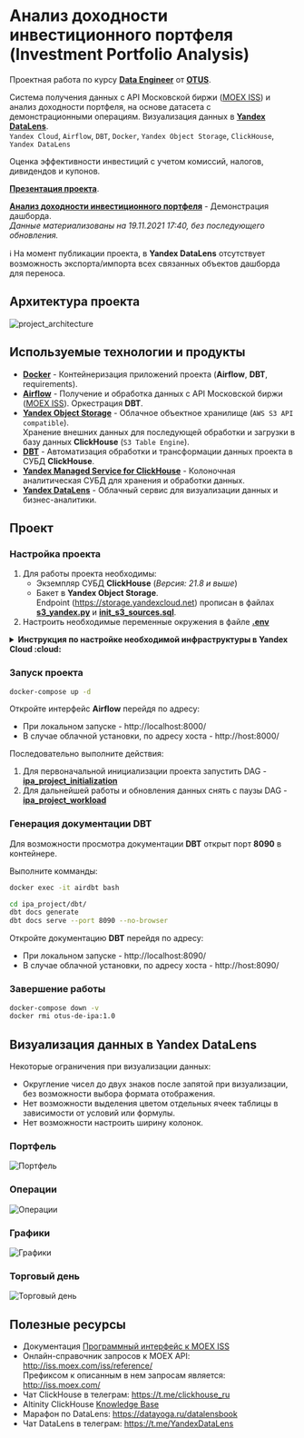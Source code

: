 # Анализ доходности инвестиционного портфеля (Investment Portfolio Analysis)

Проектная работа по курсу **[Data Engineer](https://otus.ru/lessons/data-engineer)** от **[OTUS](https://otus.ru/)**.

Система получения данных с API Московской биржи ([MOEX ISS](https://www.moex.com/a2193)) и анализ доходности портфеля, на основе датасета c демонстрационными операциям.  Визуализация данных в **[Yandex DataLens](https://cloud.yandex.ru/services/datalens)**.<br>
`Yandex Cloud`, `Airflow`, `DBT`, `Docker`, `Yandex Object Storage`, `ClickHouse`, `Yandex DataLens`

Оценка эффективности инвестиций с учетом комиссий, налогов, дивидендов и купонов.

**[Презентация проекта](documents/presentation.pdf)**.

**[Анализ доходности инвестиционного портфеля](https://datalens.yandex/g2hy8czkk7gi9)** - Демонстрация дашборда.<br>
*Данные материализованы на 19.11.2021 17:40, без последующего обновления.*

:information_source: На момент публикации проекта, в **Yandex DataLens** отсутствует возможность экспорта/импорта всех связанных объектов дашборда для переноса.

## Архитектура проекта
![project_architecture](https://user-images.githubusercontent.com/18349305/142174598-bcfee23d-3d35-4481-ab99-a11f8f3e8ae7.jpg)

## Используемые технологии и продукты
* **[Docker](https://www.docker.com/)** - Контейнеризация приложений проекта (**Airflow**, **DBT**,  requirements).
* **[Airflow](https://airflow.apache.org/)** - Получение и обработка данных с API Московской биржи ([MOEX ISS](https://www.moex.com/a2193)). Оркестрация **DBT**.
* **[Yandex Object Storage](https://cloud.yandex.ru/services/storage)** - Облачное объектное хранилище (`AWS S3 API compatible`).<br>
    Хранение внешних данных для последующей обработки и загрузки в базу данных **ClickHouse** (`S3 Table Engine`).
* **[DBT](https://www.getdbt.com/)** - Автоматизация обработки и трансформации данных проекта в СУБД **ClickHouse**.
* **[Yandex Managed Service for ClickHouse](https://cloud.yandex.ru/services/managed-clickhouse)** - Колоночная аналитическая СУБД для хранения и обработки данных.
* **[Yandex DataLens](https://cloud.yandex.ru/services/datalens)** - Облачный сервис для визуализации данных и бизнес-аналитики.

## Проект

### Настройка проекта

1. Для работы проекта необходимы:
   * Экземпляр СУБД **ClickHouse** (*Версия: 21.8 и выше*)
   * Бакет в **Yandex Object Storage**.<br>
    Endpoint (https://storage.yandexcloud.net) прописан в файлах **[s3_yandex.py](airflow/include/ipa_common/s3_yandex.py)** и **[init_s3_sources.sql](dbt/macros/init_s3_sources.sql)**.<br>
2. Настроить необходимые переменные окружения в файле **[.env](.env)**
   
<details><summary><strong>Инструкция по настройке необходимой инфраструктуры в Yandex Cloud :cloud:</strong></summary>

1. [Создать сервисный аккаунт](https://cloud.yandex.ru/docs/iam/operations/sa/create) необходимый для работы всех служб.
2. [Назначить роль](https://cloud.yandex.ru/docs/iam/operations/sa/assign-role-for-sa) сервисному аккаунту **storage.editor**.
3. [Создать статический ключ доступа](https://cloud.yandex.ru/docs/iam/operations/sa/create-access-key) **ACCESS KEY** для сервисного аккаунта.
4. [Создать бакет](https://cloud.yandex.ru/docs/storage/operations/buckets/create) в Object Storage.
5. [Отредактировать ACL бакета](https://cloud.yandex.ru/docs/storage/operations/buckets/edit-acl) - добавить сервисный аккаунт (*Шаг 1*) с правами **FULL_CONTROL**.
6. [Создать виртуальную машину Linux](https://cloud.yandex.ru/docs/compute/quickstart/quick-create-linux) (*Операционная система: Ubuntu 20.04*).
7. Установить **docker** и **docker-compose** на виртуальную машину:<br><br>
    ```Bash 
    # Install docker
    sudo apt-get update
    sudo apt-get install -y apt-transport-https ca-certificates curl gnupg2 software-properties-common
    curl -fsSL https://download.docker.com/linux/debian/gpg | sudo apt-key add --
    sudo add-apt-repository "deb [arch=amd64] https://download.docker.com/linux/debian buster stable"
    sudo apt-get update
    sudo apt-get install -y docker-ce docker-ce-cli containerd.io
    sudo usermod -a -G docker $USER

    # Install docker-compose
    sudo apt-get -y install wget
    sudo wget https://github.com/docker/compose/releases/download/v2.1.0/docker-compose-$(uname -s)-$(uname -m) -O /usr/local/bin/docker-compose
    sudo chmod +x /usr/local/bin/docker-compose
    sudo chmod 666 /var/run/docker.sock
    ```
8. [Создать кластер](https://cloud.yandex.ru/docs/managed-clickhouse/operations/cluster-create) **ClickHouse** (*Версия: 21.8 LTS и выше*).
   * Сервисный аккаунт - Выбрать сервисный аккаунт (*Шаг 1*).
   * Хосты -> Редактировать хост -> Включить опцию **Публичный доступ** (*При необходимости подключения к кластеру из интернета*)
   * Включить опцию **Доступ из DataLens**.

</details>

### Запуск проекта
```Bash 
docker-compose up -d
```

Откройте интерфейс **Airflow** перейдя по адресу:
* При локальном запуске - http://localhost:8000/
* В случае облачной установки, по адресу хоста - http://host:8000/


Последовательно выполните действия:
1. Для первоначальной инициализации проекта запустить DAG - **[ipa_project_initialization](airflow/dags/ipa_project_initialization.py)**
2. Для дальнейшей работы и обновления данных снять с паузы DAG - **[ipa_project_workload](airflow/dags/ipa_project_workload.py)**


### Генерация документации DBT

Для возможности просмотра документации **DBT** открыт порт **8090** в контейнере.

Выполните комманды:
```Bash 
docker exec -it airdbt bash

cd ipa_project/dbt/
dbt docs generate
dbt docs serve --port 8090 --no-browser
```
Откройте документацию **DBT** перейдя по адресу:
* При локальном запуске - http://localhost:8090/
* В случае облачной установки, по адресу хоста - http://host:8090/


### Завершение работы
```Bash 
docker-compose down -v
docker rmi otus-de-ipa:1.0
```

## Визуализация данных в Yandex DataLens

Некоторые ограничения при визуализации данных:
* Округление чисел до двух знаков после запятой при визуализации, без возможности выбора формата отображения.
* Нет возможности выделения цветом отдельных ячеек таблицы в зависимости от условий или формулы.
* Нет возможности настроить ширину колонок.

### Портфель
![Портфель](https://user-images.githubusercontent.com/18349305/142235009-b68ac152-c1e1-4d3a-baac-407a0702ab87.jpg)

### Операции
![Операции](https://user-images.githubusercontent.com/18349305/141804074-06f33a00-9694-42bf-9316-f7940567df4a.jpg)

### Графики
![Графики](https://user-images.githubusercontent.com/18349305/142234531-36d61590-a58f-41cc-aea8-c9e7eccaf3de.jpg)

### Торговый день
![Торговый день](https://user-images.githubusercontent.com/18349305/142234757-d30b3ae8-de6a-4882-b82d-acf8e2c1a5bb.jpg)

## Полезные ресурсы
* Документация [Программный интерфейс к MOEX ISS](https://www.moex.com/a2193)
* Онлайн-справочник запросов к MOEX API: http://iss.moex.com/iss/reference/<br>
    Префиксом к описанным в нем запросам является: http://iss.moex.com/
* Чат ClickHouse в телеграм: https://t.me/clickhouse_ru
* Altinity ClickHouse [Knowledge Base](https://kb.altinity.com/)
* Марафон по DataLens: https://datayoga.ru/datalensbook
* Чат DataLens в телеграм: https://t.me/YandexDataLens
